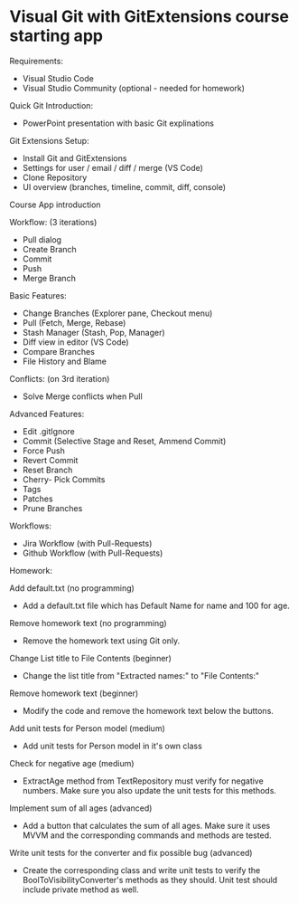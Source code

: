 # Visual Git with GitExtensions course starting app

Requirements:
- Visual Studio Code
- Visual Studio Community (optional - needed for homework)

Quick Git Introduction:
- PowerPoint presentation with basic Git explinations

Git Extensions Setup:
- Install Git and GitExtensions
- Settings for user / email / diff / merge (VS Code)
- Clone Repository
- UI overview (branches, timeline, commit, diff, console)

Course App introduction

Workflow: (3 iterations)
- Pull dialog
- Create Branch
- Commit
- Push
- Merge Branch

Basic Features:
- Change Branches (Explorer pane, Checkout menu)
- Pull (Fetch, Merge, Rebase)
- Stash Manager (Stash, Pop, Manager)
- Diff view in editor (VS Code)
- Compare Branches
- File History and Blame

Conflicts: (on 3rd iteration)
- Solve Merge conflicts when Pull

Advanced Features:
- Edit .gitIgnore
- Commit (Selective Stage and Reset, Ammend Commit)
- Force Push
- Revert Commit
- Reset Branch
- Cherry- Pick Commits
- Tags
- Patches
- Prune Branches

Workflows:
- Jira Workflow (with Pull-Requests)
- Github Workflow (with Pull-Requests)



Homework:

Add default.txt (no programming)
- Add a default.txt file which has Default Name for name and 100 for age.

Remove homework text (no programming)
- Remove the homework text using Git only.

Change List title to File Contents (beginner)
- Change the list title from "Extracted names:" to "File Contents:"

Remove homework text (beginner)
- Modify the code and remove the homework text below the buttons.

Add unit tests for Person model (medium)
- Add unit tests for Person model in it's own class

Check for negative age (medium)
- ExtractAge method from TextRepository must verify for negative numbers. Make sure you also update the unit tests for this methods.

Implement sum of all ages (advanced)
- Add a button that calculates the sum of all ages. Make sure it uses MVVM and the corresponding commands and methods are tested.

Write unit tests for the converter and fix possible bug (advanced)
- Create the corresponding class and write unit tests to verify the BoolToVisibilityConverter's methods as they should. Unit test should include private method as well.